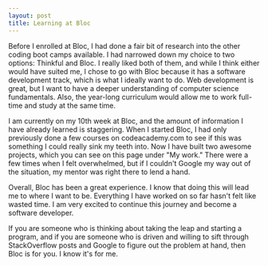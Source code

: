```yaml
---
layout: post
title: Learning at Bloc
---
```


Before I enrolled at Bloc, I had done a fair bit of research into the other coding boot camps available. I had narrowed down my choice to two options: Thinkful and Bloc. I really liked both of them, and while I think either would have suited me, I chose to go with Bloc because it has a software development track, which is what I ideally want to do. Web development is great, but I want to have a deeper understanding of computer science fundamentals. Also, the year-long curriculum would allow me to work full-time and study at the same time. 

 I am currently on my 10th week at Bloc, and the amount of information I have already learned is staggering. When I started Bloc, I had only previously done a few courses on codeacademy.com to see if this was something I could really sink my teeth into. Now I have built two awesome projects, which you can see on this page under "My work." There were a few times when I felt overwhelmed, but if I couldn't Google my way out of the situation, my mentor was right there to lend a hand. 

Overall, Bloc has been a great experience. I know that doing this will lead me to where I want to be. Everything I have worked on so far hasn't felt like wasted time. I am very excited to continue this journey and become a software developer. 

If you are someone who is thinking about taking the leap and starting a program, and if you are someone who is driven and willing to sift through StackOverflow posts and Google to figure out the problem at hand, then Bloc is for you. I know it's for me.
